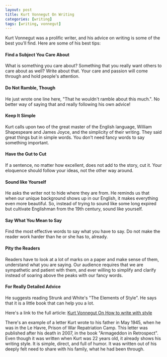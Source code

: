 ```yaml
---
layout: post
title: Kurt Vonnegut On Writing
categories: [writing]
tags: [writing, vonnegut]
---
```


Kurt Vonnegut was a prolific writer, and his advice on writing is some of the best you'll find. Here are some of his best tips:

#### Find a Subject You Care About
What is something you care about? Something that you really want others to care about as well? Write about that. Your care and passion will come through and hold people's attention.

#### Do Not Ramble, Though
He just wrote one line here, "That he wouldn't ramble about this much.". No better way of saying that and really following his own advice!

#### Keep It Simple
Kurt calls upon two of the great master of the English language, William Shapespeare and James Joyce, and the simplicity of their writing. They said great things but in simple words. You don't need fancy words to say something important.

#### Have the Gut to Cut
If a sentence, no matter how excellent, does not add to the story, cut it. Your eloquence should follow your ideas, not the other way around.

#### Sound like Yourself
He asks the writer not to hide where they are from. He reminds us that when our unique background shows up in our English, it makes everything even more beautiful. So, instead of trying to sound like some long expired but cultivate Englishman from the 19th century, sound like yourself.

#### Say What You Mean to Say
Find the most effective words to say what you have to say. Do not make the reader work harder than he or she has to, already.

#### Pity the Readers
Readers have to look at a lot of marks on a paper and make sense of them, understand what you are saying. Our audience requires that we are sympathetic and patient with them, and ever willing to simplify and clarify instead of soaring above the peaks with our fancy words.

#### For Really Detailed Advice
He suggests reading Strunk and White's "The Elements of Style". He says that it is a little book that can help you a lot.

Here's a link to the full article: [Kurt Vonnegut On How to write with style](https://www.bu.edu/clarion/guides/vonnegut-1980.pdf)

There's an example of a letter Kurt wrote to his father in May 1945, when he was in the Le Havre, Prison of War Repatriation Camp. This letter was published after his death in 2007, in the book "Armageddon in Retrospect". Even though it was written when Kurt was 22 years old, it already shows his writing style. It is simple, direct, and full of humor. It was written out of his deeply felt need to share with his family, what he had been through.
